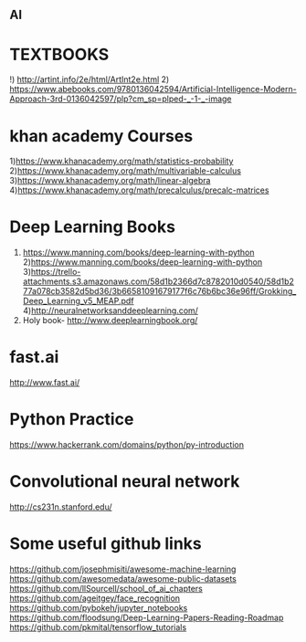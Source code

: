  

## AI

# TEXTBOOKS

!) http://artint.info/2e/html/ArtInt2e.html
2) https://www.abebooks.com/9780136042594/Artificial-Intelligence-Modern-Approach-3rd-0136042597/plp?cm_sp=plped-_-1-_-image

# khan academy Courses

1)https://www.khanacademy.org/math/statistics-probability
2)https://www.khanacademy.org/math/multivariable-calculus
3)https://www.khanacademy.org/math/linear-algebra
4)https://www.khanacademy.org/math/precalculus/precalc-matrices


# Deep Learning Books
1) https://www.manning.com/books/deep-learning-with-python
2)https://www.manning.com/books/deep-learning-with-python
3)https://trello-attachments.s3.amazonaws.com/58d1b2366d7c8782010d0540/58d1b277a078cb3582d5bd36/3b66581091679177f6c76b6bc36e96ff/Grokking_Deep_Learning_v5_MEAP.pdf
4)http://neuralnetworksanddeeplearning.com/
5) Holy book- http://www.deeplearningbook.org/

# fast.ai
http://www.fast.ai/

# Python Practice

https://www.hackerrank.com/domains/python/py-introduction

# Convolutional neural network

http://cs231n.stanford.edu/

# Some useful github links
https://github.com/josephmisiti/awesome-machine-learning
https://github.com/awesomedata/awesome-public-datasets
https://github.com/llSourcell/school_of_ai_chapters
https://github.com/ageitgey/face_recognition
https://github.com/pybokeh/jupyter_notebooks
https://github.com/floodsung/Deep-Learning-Papers-Reading-Roadmap
https://github.com/pkmital/tensorflow_tutorials

